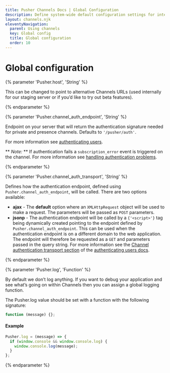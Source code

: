 ```yaml
---
title: Pusher Channels Docs | Global Configuration
description: Define system-wide default configuration settings for interaction with the Channels API in your app.
layout: channels.njk
eleventyNavigation:
  parent: Using channels
  key: Global config
  title: Global configuration
  order: 10
---
```


# Global configuration

{% parameter 'Pusher.host', 'String' %}

This can be changed to point to alternative Channels URLs (used internally for our staging server or if you’d like to try out beta features).

{% endparameter %}

{% parameter 'Pusher.channel_auth_endpoint', 'String' %}

Endpoint on your server that will return the authentication signature needed for private and presence channels. Defaults to `'/pusher/auth'`.

For more information see [authenticating users](/docs/channels/server_api/authenticating-users).

** _Note:_ ** If authentication fails a `subscription_error` event is triggered on the channel. For more information see [handling authentication problems](/docs/channels/using_channels/events#pusher-subscription-error).

{% endparameter %}

{% parameter 'Pusher.channel_auth_transport', 'String' %}

Defines how the authentication endpoint, defined using `Pusher.channel_auth_endpoint`, will be called. There are two options available:

- **ajax** - The **default** option where an `XMLHttpRequest` object will be used to make a request. The parameters will be passed as `POST` parameters.
- **jsonp** - The authentication endpoint will be called by a `{'<script>'}` tag being dynamically created pointing to the endpoint defined by `Pusher.channel_auth_endpoint`. This can be used when the authentication endpoint is on a different domain to the web application. The endpoint will therefore be requested as a `GET` and parameters passed in the query string.
  For more information see the [Channel authentication transport section](/docs/channels/server_api/authenticating-users#setting-the-channel-authentication-transport) of the [authenticating users docs](/docs/channels/server_api/authenticating-users).

{% endparameter %}

{% parameter 'Pusher.log', 'Function' %}

By default we don’t log anything. If you want to debug your application and see what’s going on within Channels then you can assign a global logging function.

The Pusher.log value should be set with a function with the following signature:

```js
function (message) {};
```

#### Example

```js
Pusher.log = (message) => {
  if (window.console && window.console.log) {
    window.console.log(message);
  }
};
```

{% endparameter %}
